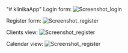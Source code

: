 "# klinikaApp" 
Login form:
![Screenshot_login](https://raw.githubusercontent.com/webmagicalpl/KlinikaApp/master/login.png?raw=true "KlinikaApp Login")

Register form:
![Screenshot_register](https://raw.githubusercontent.com/webmagicalpl/KlinikaApp/master/register.png?raw=true "KlinikaApp Register")

Clients view:
![Screenshot_register](https://raw.githubusercontent.com/webmagicalpl/KlinikaApp/master/clients.png?raw=true "KlinikaApp Clients ")

Calendar view:
![Screenshot_register](https://raw.githubusercontent.com/webmagicalpl/KlinikaApp/master/calendar.png?raw=true "KlinikaApp Calendar")
